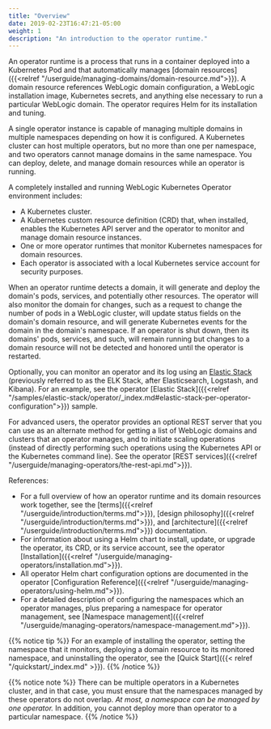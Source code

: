 ```yaml
---
title: "Overview"
date: 2019-02-23T16:47:21-05:00
weight: 1
description: "An introduction to the operator runtime."
---
```


An operator runtime is a process that runs in a container deployed into a Kubernetes Pod and that automatically manages
[domain resources]({{<relref "/userguide/managing-domains/domain-resource.md">}}).
A domain resource references WebLogic domain configuration,
a WebLogic installation image,
Kubernetes secrets,
and anything else necessary to run a particular WebLogic domain.
The operator requires Helm for its installation and tuning.

A single operator instance is capable of managing multiple domains
in multiple namespaces depending on how it is configured.
A Kubernetes cluster can host multiple operators, but no more than one per namespace,
and two operators cannot manage domains in the same namespace.
You can deploy, delete, and manage domain resources while an operator is running.

A completely installed and running WebLogic Kubernetes Operator environment includes:

- A Kubernetes cluster.
- A Kubernetes custom resource definition (CRD) that, when installed,
  enables the Kubernetes API server and the operator to monitor and manage domain resource instances.
- One or more operator runtimes that monitor Kubernetes namespaces for domain resources.
- Each operator is associated with a local Kubernetes service account for security purposes.

When an operator runtime detects a domain,
it will generate and deploy the domain's pods, services, and potentially other resources.
The operator will also monitor the domain for changes,
such as a request to change the number of pods in a WebLogic cluster,
will update status fields on the domain's domain resource,
and will generate Kubernetes events for the domain in the domain's namespace.
If an operator is shut down,
then its domains' pods, services, and such, will remain running but changes
to a domain resource will not be detected and honored until the operator is restarted.


Optionally, you can monitor an operator and its log using an [Elastic Stack](https://www.elastic.co/what-is/)
(previously referred to as the ELK Stack, after Elasticsearch, Logstash, and Kibana).
For an example, see the operator [Elastic Stack]({{<relref "/samples/elastic-stack/operator/_index.md#elastic-stack-per-operator-configuration">}}) sample.

For advanced users, the operator provides an optional REST server that
you can use as an alternate method for getting a list of WebLogic domains and clusters that an operator manages,
and to initiate scaling operations (instead of directly performing such operations using the Kubernetes API or the Kubernetes command line).
See the operator [REST services]({{<relref "/userguide/managing-operators/the-rest-api.md">}}).

References:
- For a full overview of how an operator runtime and its domain resources work together, see the
  [terms]({{<relref "/userguide/introduction/terms.md">}}),
  [design philosophy]({{<relref "/userguide/introduction/terms.md">}}),
  and [architecture]({{<relref "/userguide/introduction/terms.md">}}) documentation.
- For information about using a Helm chart to install, update, or upgrade
  the operator, its CRD, or its service account,
  see the operator [Installation]({{<relref "/userguide/managing-operators/installation.md">}}).
- All operator Helm chart configuration options are
  documented in the operator [Configuration Reference]({{<relref "/userguide/managing-operators/using-helm.md">}}).
- For a detailed description of configuring the namespaces which an operator manages,
  plus preparing a namespace for operator management,
  see [Namespace management]({{<relref "/userguide/managing-operators/namespace-management.md">}}).

{{% notice tip %}}
For an example of installing the operator,
setting the namespace that it monitors,
deploying a domain resource to its monitored namespace,
and uninstalling the operator,
see the [Quick Start]({{< relref "/quickstart/_index.md" >}}).
{{% /notice %}}

{{% notice note %}}
There can be multiple operators in a Kubernetes cluster,
and in that case, you must ensure that the namespaces managed by these operators do not overlap.
_At most, a namespace can be managed by one operator._
In addition, you cannot deploy more than operator to a particular namespace.
{{% /notice %}}
